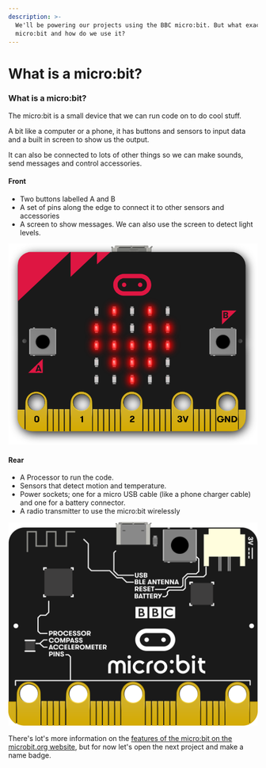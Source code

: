 ```yaml
---
description: >-
  We'll be powering our projects using the BBC micro:bit. But what exactly is a
  micro:bit and how do we use it?
---
```


# What is a micro:bit?

### 

### What is a micro:bit?

The micro:bit is a small device that we can run code on to do cool stuff. 

A bit like a computer or a phone, it has buttons and sensors to input data and a built in screen to show us the output. 

It can also be connected to lots of other things so we can make sounds, send messages and control accessories.

#### Front 

* Two buttons labelled A and B
* A set of pins along the edge to connect it to other sensors and accessories
*   A screen to show messages. We can also use the screen to detect light levels.

![front of the micro:bit](.gitbook/assets/custom-microbit.png)

#### Rear

* A Processor to run the code.
* Sensors that detect motion and temperature.
*  Power sockets; one for a micro USB cable \(like a phone charger cable\) and one for a battery connector.
* A radio transmitter to use the micro:bit wirelessly

![back of the micro:bit](.gitbook/assets/g11978.png)



There's lot's more information on the [features of the micro:bit on the microbit.org website](https://microbit.org/guide/features/), but for now let's open the next project and make a name badge.

